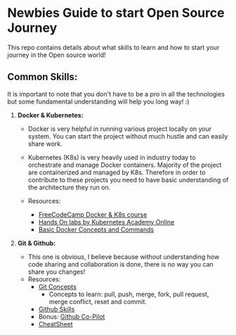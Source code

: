 # Newbies Guide to start Open Source Journey
This repo contains details about what skills to learn and how to start your journey in the Open source world!

## Common Skills:

It is important to note that you don't have to be a pro in all the technologies but some fundamental understanding will help you long way! :)
1. **Docker & Kubernetes:**

    - Docker is very helpful in running various project locally on your system. You can start the project without much hustle and can easily share work.

    - Kubernetes (K8s) is very heavily used in industry today to orchestrate and manage Docker containers. Majority of the project are containerized and managed by K8s. Therefore in order to contribute to these projects you need to have basic understanding of the architecture they run on.

    - Resources: 
        - [FreeCodeCamp Docker & K8s course](https://www.freecodecamp.org/news/learn-docker-and-kubernetes-hands-on-course/)
        - [Hands On labs by Kubernetes Academy Online](https://github.com/k8sacademy)
        - [Basic Docker Concepts and Commands]()

2. **Git & Github:**

    - This one is obvious, I believe because without understanding how code sharing and collaboration is done, there is no way you can share you changes!
    - Resources:
        - [Git Concepts](https://docs.github.com/en/get-started/quickstart/hello-world)
            - Concepts to learn: pull, push, merge, fork, pull request, merge conflict, reset and commit.
        - [Github Skills](https://skills.github.com/)
        - Bonus: [Github Co-Pilot](https://docs.github.com/en/copilot)
        - [CheatSheet](https://training.github.com/downloads/github-git-cheat-sheet.pdf)